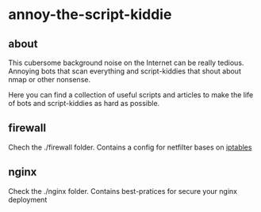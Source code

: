 # annoy-the-script-kiddie

## about
This cubersome background noise on the Internet can be really tedious. Annoying bots that scan everything and script-kiddies that shout about nmap or other nonsense.

Here you can find a collection of useful scripts and articles to make the life of bots and script-kiddies as hard as possible.

## firewall

Chech the ./firewall folder. Contains a config for netfilter bases on [iptables](https://en.wikipedia.org/wiki/Iptables)


## nginx

Check the ./nginx folder. Contains best-pratices for secure your nginx deployment